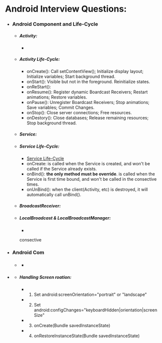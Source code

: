 # Android Interview Questions:

- ### Android Component and Life-Cycle

  + ##### Activity:
    + 

  + ##### Activity Life-Cycle:
    + onCreate(): Call setContentView(); Initialize display layout; Initialize variables; Start background thread.
    + onStart(): Visible but not in the foreground. Reinitialize states.
    + onReStart(): 
    + onResume(): Register dynamic Boardcast Receivers; Restart animations; Restore variables.
    + onPause(): Unregister Boardcast Receivers; Stop animations; Save variables; Commit Changes.
    + onStop(): Close server connections; Free resources.
    + onDestory(): Close databases; Release remaining resources; Stop background thread.

  + ##### Service:

  + ##### Service Life-Cycle:
    + [Service Life-Cycle](https://blog.csdn.net/carson_ho/article/details/53160137)
    + onCreate: is called when the Service is created, and won't be called if the Service already exists.
    + onBind(): **the only method must be override**. is called when the Service is first time bound, and won't be called in the consective times.
    + onUnBind(): when the client(Activity, etc) is destroyed, it will automatically call unBind().

  + ##### BroadcastReceiver:

  + ##### LocalBroadcast & LocalBroadcastManager:
    + 
    consective
- ### Android Com
    
  + #####
    +
    
- ###
    
  + ##### Handling Screen roation:
    + 1. Set android:screenOrientation="portrait" or "landscape"
    + 2. Set android:configChanges="keyboardHidden|orientation|screenSize"
    + 3. onCreate(Bundle savedInstanceState)
    + 4. onRestoreInstanceState(Bundle savedInstanceState)



